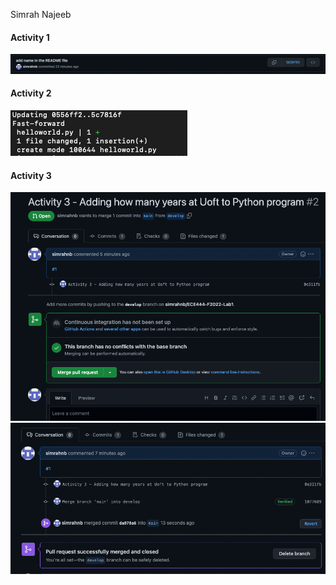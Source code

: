 Simrah Najeeb

#### Activity 1 
![ScreenShot](screenshots/activity1.png)

#### Activity 2 
![ScreenShot](screenshots/activity2.png)

#### Activity 3 
![ScreenShot](screenshots/activity3-pt2.png)
![ScreenShot](screenshots/Activity3.png)